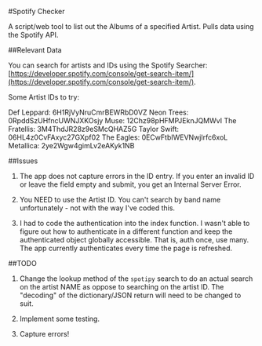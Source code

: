 #Spotify Checker

A script/web tool to list out the Albums of a specified Artist. Pulls data using the Spotify API.

##Relevant Data

You can search for artists and IDs using the Spotify Searcher: [https://developer.spotify.com/console/get-search-item/](https://developer.spotify.com/console/get-search-item/).

Some Artist IDs to try:

Def Leppard: 6H1RjVyNruCmrBEWRbD0VZ
Neon Trees: 0RpddSzUHfncUWNJXKOsjy
Muse: 12Chz98pHFMPJEknJQMWvI
The Fratellis: 3M4ThdJR28z9eSMcQHAZ5G
Taylor Swift: 06HL4z0CvFAxyc27GXpf02
The Eagles: 0ECwFtbIWEVNwjlrfc6xoL
Metallica: 2ye2Wgw4gimLv2eAKyk1NB


##Issues

1. The app does not capture errors in the ID entry. If you enter an invalid ID or leave the field empty and submit, you get an Internal Server Error.

2. You NEED to use the Artist ID. You can't search by band name unfortunately - not with the way I've coded this.

3. I had to code the authentication into the index function. I wasn't able to figure out how to authenticate in a different function and keep the authenticated object globally accessible. That is, auth once, use many. The app currently authenticates every time the page is refreshed.

##TODO

1. Change the lookup method of the `spotipy` search to do an actual search on the artist NAME as oppose to searching on the artist ID. The "decoding" of the dictionary/JSON return will need to be changed to suit.

2. Implement some testing.

3. Capture errors!

